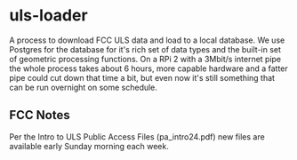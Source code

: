 # uls-loader
A process to download FCC ULS data and load to a local database. We use Postgres for the database for it's rich set of data types and the built-in set of geometric processing functions.  On a RPi 2 with a 3Mbit/s internet pipe the whole process takes about 6 hours, more capable hardware and a fatter pipe could cut down that time a bit, but even now it's still something that can be run overnight on some schedule.

## FCC Notes
Per the Intro to ULS Public Access Files (pa_intro24.pdf) new files are available early Sunday morning each week.
